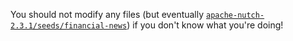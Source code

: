 You should not modify any files (but eventually [`apache-nutch-2.3.1/seeds/financial-news`](./apache-nutch-2.3.1/seeds/financial-news)) if you don't know what you're doing!